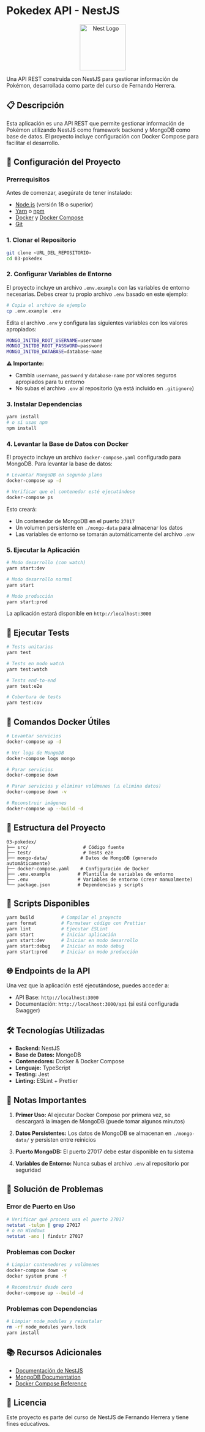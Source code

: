 # Pokedex API - NestJS

<p align="center">
  <a href="http://nestjs.com/" target="blank"><img src="https://nestjs.com/img/logo-small.svg" width="120" alt="Nest Logo" /></a>
</p>

Una API REST construida con NestJS para gestionar información de Pokémon, desarrollada como parte del curso de Fernando Herrera.

## 📋 Descripción

Esta aplicación es una API REST que permite gestionar información de Pokémon utilizando NestJS como framework backend y MongoDB como base de datos. El proyecto incluye configuración con Docker Compose para facilitar el desarrollo.

## 🚀 Configuración del Proyecto

### Prerrequisitos

Antes de comenzar, asegúrate de tener instalado:

- [Node.js](https://nodejs.org/) (versión 18 o superior)
- [Yarn](https://yarnpkg.com/) o [npm](https://www.npmjs.com/)
- [Docker](https://www.docker.com/) y [Docker Compose](https://docs.docker.com/compose/)
- [Git](https://git-scm.com/)

### 1. Clonar el Repositorio

```bash
git clone <URL_DEL_REPOSITORIO>
cd 03-pokedex
```

### 2. Configurar Variables de Entorno

El proyecto incluye un archivo `.env.example` con las variables de entorno necesarias. Debes crear tu propio archivo `.env` basado en este ejemplo:

```bash
# Copia el archivo de ejemplo
cp .env.example .env
```

Edita el archivo `.env` y configura las siguientes variables con los valores apropiados:

```bash
MONGO_INITDB_ROOT_USERNAME=username
MONGO_INITDB_ROOT_PASSWORD=password
MONGO_INITDB_DATABASE=database-name
```

**⚠️ Importante:** 
- Cambia `username`, `password` y `database-name` por valores seguros apropiados para tu entorno
- No subas el archivo `.env` al repositorio (ya está incluido en `.gitignore`)

### 3. Instalar Dependencias

```bash
yarn install
# o si usas npm
npm install
```

### 4. Levantar la Base de Datos con Docker

El proyecto incluye un archivo `docker-compose.yaml` configurado para MongoDB. Para levantar la base de datos:

```bash
# Levantar MongoDB en segundo plano
docker-compose up -d

# Verificar que el contenedor esté ejecutándose
docker-compose ps
```

Esto creará:
- Un contenedor de MongoDB en el puerto `27017`
- Un volumen persistente en `./mongo-data` para almacenar los datos
- Las variables de entorno se tomarán automáticamente del archivo `.env`

### 5. Ejecutar la Aplicación

```bash
# Modo desarrollo (con watch)
yarn start:dev

# Modo desarrollo normal
yarn start

# Modo producción
yarn start:prod
```

La aplicación estará disponible en `http://localhost:3000`

## 🧪 Ejecutar Tests

```bash
# Tests unitarios
yarn test

# Tests en modo watch
yarn test:watch

# Tests end-to-end
yarn test:e2e

# Cobertura de tests
yarn test:cov
```

## 🐳 Comandos Docker Útiles

```bash
# Levantar servicios
docker-compose up -d

# Ver logs de MongoDB
docker-compose logs mongo

# Parar servicios
docker-compose down

# Parar servicios y eliminar volúmenes (⚠️ elimina datos)
docker-compose down -v

# Reconstruir imágenes
docker-compose up --build -d
```

## 📁 Estructura del Proyecto

```
03-pokedex/
├── src/                    # Código fuente
├── test/                   # Tests e2e
├── mongo-data/            # Datos de MongoDB (generado automáticamente)
├── docker-compose.yaml    # Configuración de Docker
├── .env.example          # Plantilla de variables de entorno
├── .env                  # Variables de entorno (crear manualmente)
└── package.json          # Dependencias y scripts
```

## 🔧 Scripts Disponibles

```bash
yarn build          # Compilar el proyecto
yarn format         # Formatear código con Prettier
yarn lint           # Ejecutar ESLint
yarn start          # Iniciar aplicación
yarn start:dev      # Iniciar en modo desarrollo
yarn start:debug    # Iniciar en modo debug
yarn start:prod     # Iniciar en modo producción
```

## 🌐 Endpoints de la API

Una vez que la aplicación esté ejecutándose, puedes acceder a:

- API Base: `http://localhost:3000`
- Documentación: `http://localhost:3000/api` (si está configurada Swagger)

## 🛠️ Tecnologías Utilizadas

- **Backend:** NestJS
- **Base de Datos:** MongoDB
- **Contenedores:** Docker & Docker Compose
- **Lenguaje:** TypeScript
- **Testing:** Jest
- **Linting:** ESLint + Prettier

## 📝 Notas Importantes

1. **Primer Uso:** Al ejecutar Docker Compose por primera vez, se descargará la imagen de MongoDB (puede tomar algunos minutos)

2. **Datos Persistentes:** Los datos de MongoDB se almacenan en `./mongo-data/` y persisten entre reinicios

3. **Puerto MongoDB:** El puerto 27017 debe estar disponible en tu sistema

4. **Variables de Entorno:** Nunca subas el archivo `.env` al repositorio por seguridad

## 🐛 Solución de Problemas

### Error de Puerto en Uso
```bash
# Verificar qué proceso usa el puerto 27017
netstat -tulpn | grep 27017
# o en Windows
netstat -ano | findstr 27017
```

### Problemas con Docker
```bash
# Limpiar contenedores y volúmenes
docker-compose down -v
docker system prune -f

# Reconstruir desde cero
docker-compose up --build -d
```

### Problemas con Dependencias
```bash
# Limpiar node_modules y reinstalar
rm -rf node_modules yarn.lock
yarn install
```

## 📚 Recursos Adicionales

- [Documentación de NestJS](https://docs.nestjs.com)
- [MongoDB Documentation](https://docs.mongodb.com)
- [Docker Compose Reference](https://docs.docker.com/compose)

## 📄 Licencia

Este proyecto es parte del curso de NestJS de Fernando Herrera y tiene fines educativos.
